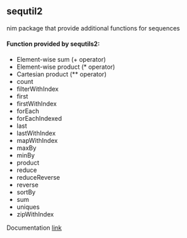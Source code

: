 ## sequtil2
nim package that provide additional functions for sequences

#### Function provided by sequtils2:
- Element-wise sum (+ operator)
- Element-wise product (* operator)
- Cartesian product (** operator)
- count
- filterWithIndex
- first
- firstWithIndex
- forEach
- forEachIndexed
- last
- lastWithIndex
- mapWithIndex
- maxBy
- minBy
- product
- reduce
- reduceReverse
- reverse
- sortBy
- sum
- uniques
- zipWithIndex



Documentation [link](http://htmlpreview.github.io/?https://github.com/Michedev/sequtils2/blob/master/sequtils2.html) 
